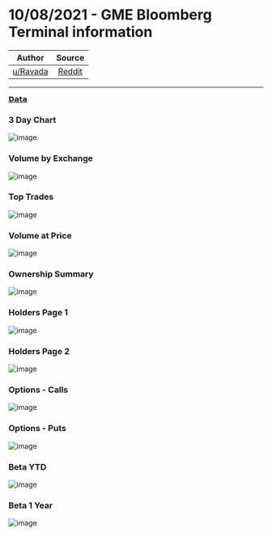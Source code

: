10/08/2021 - GME Bloomberg Terminal information
===============================================

| Author      | Source | 
|  :----:     |    :----:   |        
| [u/Ravada](https://www.reddit.com/user/Ravada/) | [Reddit](https://www.reddit.com/r/DDintoGME/comments/p1xw2p/10082021_gme_bloomberg_terminal_information/) |

---

[𝗗𝗮𝘁𝗮](https://www.reddit.com/r/DDintoGME/search?q=flair_name%3A%22%F0%9D%97%97%F0%9D%97%AE%F0%9D%98%81%F0%9D%97%AE%22&restrict_sr=1)

### 3 Day Chart 
![image](https://user-images.githubusercontent.com/82035192/129491921-52d557a2-d5b6-4822-a6a4-0b219b45bea3.png)


### Volume by Exchange
![image](https://user-images.githubusercontent.com/82035192/129491924-00891fa2-3fb3-44f2-a7c2-e70c076586ab.png)


### Top Trades
![image](https://user-images.githubusercontent.com/82035192/129491928-b7c5aec5-cc45-4ee0-8709-d81cd27aff6c.png)


### Volume at Price
![image](https://user-images.githubusercontent.com/82035192/129491930-53a8d8f8-c36e-477e-99f0-863989604800.png)


### Ownership Summary
![image](https://user-images.githubusercontent.com/82035192/129491931-04110a57-6ed8-4694-bc76-0aa792fbf182.png)


### Holders Page 1
![image](https://user-images.githubusercontent.com/82035192/129491936-2a595e7d-36e0-4c0a-95ac-d95d77ef4531.png)


### Holders Page 2
![image](https://user-images.githubusercontent.com/82035192/129491938-28c56ff0-c648-4e8e-8439-da02240ab685.png)


### Options - Calls
![image](https://user-images.githubusercontent.com/82035192/129491945-03f24424-86f7-424a-89c4-e3ef6b336d9b.png)


### Options - Puts
![image](https://user-images.githubusercontent.com/82035192/129491968-b41ba878-8f37-48f5-927f-39091fdfa53b.png)


### Beta YTD
![image](https://user-images.githubusercontent.com/82035192/129491973-0c75375d-d275-4067-98d9-7ce009c38641.png)


### Beta 1 Year
![image](https://user-images.githubusercontent.com/82035192/129491977-bee18a18-1f23-4be8-ad5e-66b6952a002a.png)
